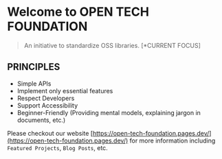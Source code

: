 # Welcome to OPEN TECH FOUNDATION

> An initiative to standardize OSS libraries. [*CURRENT FOCUS]

## PRINCIPLES

- Simple APIs
- Implement only essential features
- Respect Developers
- Support Accessibility
- Beginner-Friendly (Providing mental models, explaining jargon in documents, etc.)

Please checkout our website [https://open-tech-foundation.pages.dev/](https://open-tech-foundation.pages.dev/) for more information including `Featured Projects`, `Blog Posts`, etc.

